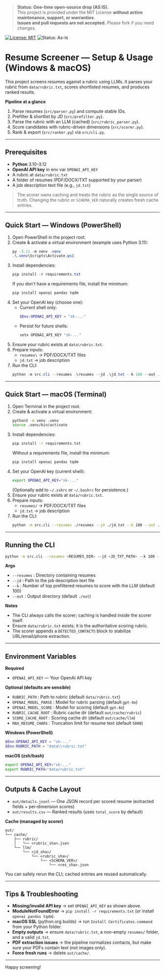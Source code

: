 > **Status: One-time open-source drop (AS IS).**  
> This project is provided under the MIT License **without active maintenance, support, or warranties**.  
> **Issues and pull requests are not accepted.** Please fork if you need changes.

[![License: MIT](https://img.shields.io/badge/License-MIT-yellow.svg)](LICENSE)
![Status: As-Is](https://img.shields.io/badge/status-as--is-lightgrey)

# Resume Screener — Setup & Usage (Windows & macOS)

This project screens resumes against a rubric using LLMs. It parses your rubric from `data/rubric.txt`, scores shortlisted resumes, and produces ranked results.

**Pipeline at a glance**
1. Parse resumes (`src/parser.py`) and compute stable IDs.
2. Prefilter & shortlist by JD (`src/prefilter.py`).
3. Parse the rubric with an LLM (cached) (`src/rubric_parser.py`).
4. Score candidates with rubric-driven dimensions (`src/scorer.py`).
5. Rank & export (`src/ranker.py`) via `src/cli.py`.

---

## Prerequisites

- **Python** 3.10–3.12
- **OpenAI API key** in env var `OPENAI_API_KEY`
- A rubric at `data/rubric.txt`
- A folder of resumes (PDF/DOCX/TXT supported by your parser)
- A job description text file (e.g., `jd.txt`)

> The scorer owns caching and treats the rubric as the single source of truth. Changing the rubric or `SCHEMA_VER` naturally creates fresh cache entries.

---

## Quick Start — Windows (PowerShell)

1. Open PowerShell in the project root.
2. Create & activate a virtual environment (example uses Python 3.11):
   ```ps1
   py -3.11 -m venv .venv
   .\.venv\Scripts\Activate.ps1
   ```
3. Install dependencies:
   ```ps1
   pip install -r requirements.txt
   ```
   If you don't have a requirements file, install the minimum:
   ```ps1
   pip install openai pandas tqdm
   ```
4. Set your OpenAI key (choose one):
   - Current shell only:
     ```ps1
     $Env:OPENAI_API_KEY = "sk-..."
     ```
   - Persist for future shells:
     ```ps1
     setx OPENAI_API_KEY "sk-..."
     ```
5. Ensure your rubric exists at `data\rubric.txt`.
6. Prepare inputs:
   - `resumes\` → PDF/DOCX/TXT files
   - `jd.txt` → job description
7. Run the CLI:
   ```ps1
   python -m src.cli --resumes .\resumes --jd .\jd.txt --k 100 --out .\out
   ```

---

## Quick Start — macOS (Terminal)

1. Open Terminal in the project root.
2. Create & activate a virtual environment:
   ```bash
   python3 -m venv .venv
   source .venv/bin/activate
   ```
3. Install dependencies:
   ```bash
   pip install -r requirements.txt
   ```
   Without a requirements file, install the minimum:
   ```bash
   pip install openai pandas tqdm
   ```
4. Set your OpenAI key (current shell):
   ```bash
   export OPENAI_API_KEY="sk-..."
   ```
   (Optionally add to `~/.zshrc` or `~/.bashrc` for persistence.)
5. Ensure your rubric exists at `data/rubric.txt`.
6. Prepare inputs:
   - `resumes/` → PDF/DOCX/TXT files
   - `jd.txt` → job description
7. Run the CLI:
   ```bash
   python -m src.cli --resumes ./resumes --jd ./jd.txt --k 100 --out ./out
   ```

---

## Running the CLI

```bash
python -m src.cli --resumes <RESUMES_DIR> --jd <JD_TXT_PATH> --k 100 --out ./out
```
**Args**
- `--resumes`  : Directory containing resumes
- `--jd`       : Path to the job description text file
- `--k`        : Number of top prefiltered resumes to score with the LLM (default 100)
- `--out`      : Output directory (default `./out`)

**Notes**
- The CLI always calls the scorer; caching is handled inside the scorer itself.
- Ensure `data/rubric.txt` exists; it is the authoritative scoring rubric.
- The scorer appends a `DETECTED_CONTACTS` block to stabilize URL/email/phone extraction.

---

## Environment Variables

**Required**
- `OPENAI_API_KEY` — Your OpenAI API key

**Optional (defaults are sensible)**
- `RUBRIC_PATH`        : Path to rubric (default `data/rubric.txt`)
- `OPENAI_MODEL_PARSE` : Model for rubric parsing (default `gpt-4o`)
- `OPENAI_MODEL_SCORE` : Model for scoring (default `gpt-4o`)
- `RUBRIC_CACHE_ROOT`  : Rubric cache dir (default `out/cache/rubric`)
- `SCORE_CACHE_ROOT`   : Scoring cache dir (default `out/cache/llm`)
- `MAX_RESUME_CHARS`   : Truncation limit for resume text (default `5000`)

**Windows (PowerShell)**
```ps1
$Env:OPENAI_API_KEY = "sk-..."
$Env:RUBRIC_PATH = "data\\rubric.txt"
```

**macOS (zsh/bash)**
```bash
export OPENAI_API_KEY="sk-..."
export RUBRIC_PATH="data/rubric.txt"
```

---

## Outputs & Cache Layout

- `out/details.jsonl` — One JSON record per scored resume (extracted fields + per‑dimension scores)  
- `out/results.csv`   — Ranked results (uses `total_score` by default)

**Cache (managed by scorer)**
```
out/
└── cache/
    ├── rubric/
    │   └── <rubric_sha>.json
    └── llm/
        └── <jd_sha>/
            └── <rubric_sha>/
                └── <SCHEMA_VER>/
                    └── <res_sha>.json
```

You can safely rerun the CLI; cached entries are reused automatically.

---

## Tips & Troubleshooting

- **Missing/invalid API key** → set `OPENAI_API_KEY` as shown above.
- **ModuleNotFoundError** → `pip install -r requirements.txt` (or install `openai pandas tqdm`).
- **macOS SSL** (python.org builds) → run `Install Certificates.command` from your Python folder.
- **Empty outputs** → ensure `data/rubric.txt`, a non-empty `resumes/` folder, and a valid `jd.txt`.
- **PDF extraction issues** → the pipeline normalizes contacts, but make sure your PDFs contain text (not images only).
- **Force fresh runs** → delete `out/cache/`.

---

Happy screening!
